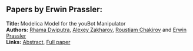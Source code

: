 <h2>Papers by Erwin Prassler:</h2>
<p>
<b>Title:</b> Modelica Model for the youBot Manipulator<br />
<b>Authors:</b> <a href="../authors/author_79.html">Rhama Dwiputra</a>, <a href="../authors/author_346.html">Alexey Zakharov</a>, <a href="../authors/author_58.html">Roustiam Chakirov</a> and <a href="../authors/author_247.html">Erwin Prassler</a><br />
<b>Links:</b> <a href="../abstracts/abstract_128.pdf">Abstract</a>, <a href="../submissions/ECP140961205_DwiputraZakharovChakirovPrassler.pdf">Full paper</a>
</p>